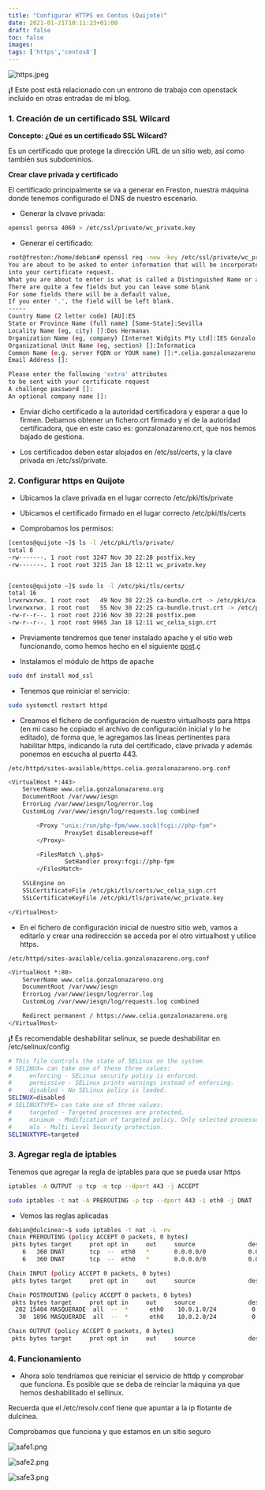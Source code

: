 ```yaml
---
title: "Configurar HTTPS en Centos (Quijote)"
date: 2021-01-21T10:11:23+01:00
draft: false
toc: false
images:
tags: ['https','centos8']
---
```



![https.jpeg](/images/escenario/https.jpeg)


**¡!** Este post está relacionado con un entrono de trabajo con openstack incluido en otras entradas de mi blog.

### 1. Creación de un certificado SSL Wilcard

**Concepto: ¿Qué es un certificado SSL Wilcard?**

Es un certificado que protege la dirección URL de un sitio web, así como también sus subdominios.

**Crear clave privada y certificado**

El certificado principalmente se va a generar en Freston, nuestra máquina donde tenemos configurado el DNS de nuestro escenario.

* Generar la clvave privada:

```sh
openssl genrsa 4069 > /etc/ssl/private/wc_private.key
```

* Generar el certificado:

```sh
root@freston:/home/debian# openssl req -new -key /etc/ssl/private/wc_private.key -out /home/debian/wc_celia.csr
You are about to be asked to enter information that will be incorporated
into your certificate request.
What you are about to enter is what is called a Distinguished Name or a DN.
There are quite a few fields but you can leave some blank
For some fields there will be a default value,
If you enter '.', the field will be left blank.
-----
Country Name (2 letter code) [AU]:ES
State or Province Name (full name) [Some-State]:Sevilla
Locality Name (eg, city) []:Dos Hermanas
Organization Name (eg, company) [Internet Widgits Pty Ltd]:IES Gonzalo Nazareno
Organizational Unit Name (eg, section) []:Informatica
Common Name (e.g. server FQDN or YOUR name) []:*.celia.gonzalonazareno.org
Email Address []:

Please enter the following 'extra' attributes
to be sent with your certificate request
A challenge password []:
An optional company name []:
```

* Enviar dicho certificado a la autoridad certificadora y esperar a que lo firmen. Debamos obtener un fichero.crt firmado y el de la autoridad certificadora, que en este caso es: gonzalonazareno.crt, que nos hemos bajado de gestiona.

* Los certificados deben estar  alojados en /etc/ssl/certs, y la clave privada en /etc/ssl/private.

### 2. Configurar https en Quijote

* Ubicamos la clave privada en el lugar correcto /etc/pki/tls/private 
* Ubicamos el certificado firmado en el lugar correcto /etc/pki/tls/certs 

* Comprobamos los permisos:

```sh
[centos@quijote ~]$ ls -l /etc/pki/tls/private/
total 8
-rw-------. 1 root root 3247 Nov 30 22:28 postfix.key
-rw-------. 1 root root 3215 Jan 18 12:11 wc_private.key


[centos@quijote ~]$ sudo ls -l /etc/pki/tls/certs/
total 16
lrwxrwxrwx. 1 root root   49 Nov 30 22:25 ca-bundle.crt -> /etc/pki/ca-trust/extracted/pem/tls-ca-bundle.pem
lrwxrwxrwx. 1 root root   55 Nov 30 22:25 ca-bundle.trust.crt -> /etc/pki/ca-trust/extracted/openssl/ca-bundle.trust.crt
-rw-r--r--. 1 root root 2216 Nov 30 22:28 postfix.pem
-rw-r--r--. 1 root root 9965 Jan 18 12:11 wc_celia_sign.crt

```

* Previamente tendremos que tener instalado apache y el sitio web funcionando, como hemos hecho en el siguiente [post]().ç

* Instalamos el módulo de https de apache

```sh
sudo dnf install mod_ssl
```

* Tenemos que reiniciar el servicio:

```sh
sudo systemctl restart httpd
```

* Creamos el fichero de configuración de nuestro virtualhosts para https (en mi caso he copiado el archivo de configuración inicial y lo he editado), de forma que, le agregamos las líneas pertinentes para habilitar https, indicando la ruta del certificado, clave privada y además ponemos en escucha al puerto 443.

`/etc/httpd/sites-available/https.celia.gonzalonazareno.org.conf `

```sh
<VirtualHost *:443>
    ServerName www.celia.gonzalonazareno.org
    DocumentRoot /var/www/iesgn
    ErrorLog /var/www/iesgn/log/error.log
    CustomLog /var/www/iesgn/log/requests.log combined

        <Proxy "unix:/run/php-fpm/www.sock|fcgi://php-fpm">
                ProxySet disablereuse=off
        </Proxy>

        <FilesMatch \.php$>
                SetHandler proxy:fcgi://php-fpm
        </FilesMatch>

    SSLEngine on
    SSLCertificateFile /etc/pki/tls/certs/wc_celia_sign.crt
    SSLCertificateKeyFile /etc/pki/tls/private/wc_private.key

</VirtualHost>


```

* En el fichero de configuración inicial de nuestro sitio web, vamos a editarlo y crear una redirección se acceda por el otro virtualhost y utilice https.

`/etc/httpd/sites-available/celia.gonzalonazareno.org.conf`

```sh
<VirtualHost *:80>
    ServerName www.celia.gonzalonazareno.org
    DocumentRoot /var/www/iesgn
    ErrorLog /var/www/iesgn/log/error.log
    CustomLog /var/www/iesgn/log/requests.log combined

    Redirect permanent / https://www.celia.gonzalonazareno.org
</VirtualHost>

```

**¡!** Es recomendable deshabilitar selinux, se puede deshabilitar en /etc/selinux/config

```sh
# This file controls the state of SELinux on the system.
# SELINUX= can take one of these three values:
#     enforcing - SELinux security policy is enforced.
#     permissive - SELinux prints warnings instead of enforcing.
#     disabled - No SELinux policy is loaded.
SELINUX=disabled 
# SELINUXTYPE= can take one of three values:
#     targeted - Targeted processes are protected,
#     minimum - Modification of targeted policy. Only selected processes are protected. 
#     mls - Multi Level Security protection.
SELINUXTYPE=targeted

```

### 3. Agregar regla de iptables

Tenemos que agregar la regla de iptables para que se pueda usar https

```sh
iptables -A OUTPUT -p tcp -m tcp --dport 443 -j ACCEPT 

sudo iptables -t nat -A PREROUTING -p tcp --dport 443 -i eth0 -j DNAT --to 10.0.2.4:443
```
* Vemos las reglas aplicadas

```sh
debian@dulcinea:~$ sudo iptables -t nat -L -nv
Chain PREROUTING (policy ACCEPT 0 packets, 0 bytes)
 pkts bytes target     prot opt in     out     source               destination         
    6   360 DNAT       tcp  --  eth0   *       0.0.0.0/0            0.0.0.0/0            tcp dpt:80 to:10.0.2.4:80
    6   360 DNAT       tcp  --  eth0   *       0.0.0.0/0            0.0.0.0/0            tcp dpt:443 to:10.0.2.4:443

Chain INPUT (policy ACCEPT 0 packets, 0 bytes)
 pkts bytes target     prot opt in     out     source               destination         

Chain POSTROUTING (policy ACCEPT 0 packets, 0 bytes)
 pkts bytes target     prot opt in     out     source               destination         
  202 15404 MASQUERADE  all  --  *      eth0    10.0.1.0/24          0.0.0.0/0           
   30  1896 MASQUERADE  all  --  *      eth0    10.0.2.0/24          0.0.0.0/0           

Chain OUTPUT (policy ACCEPT 0 packets, 0 bytes)
 pkts bytes target     prot opt in     out     source               destination      
```

### 4. Funcionamiento

* Ahora solo tendríamos que reiniciar el servicio de httdp y comprobar que funciona. Es posible que se deba de reinciar la máquina ya que hemos deshabilitado el sellinux.


Recuerda que el /etc/resolv.conf tiene que apuntar a la ip flotante de dulcinea.

Comprobamos que funciona y que estamos en un sitio seguro

![safe1.png](/images/escenario/safe1.png)

![safe2.png](/images/escenario/safe2.png)

![safe3.png](/images/escenario/safe3.png)


